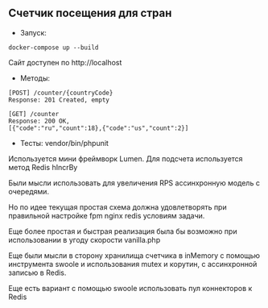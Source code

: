 ## Счетчик посещения для стран

* Запуск:

`docker-compose up --build`

Сайт доступен по http://localhost

* Методы:

```
[POST] /counter/{countryCode}
Response: 201 Created, empty
```
```
[GET] /counter
Response: 200 OK, 
[{"code":"ru","count":18},{"code":"us","count":2}]
```

* Тесты:
vendor/bin/phpunit

Используется мини фреймворк Lumen.
Для подсчета используется метод Redis hIncrBy

Были мысли использовать для увеличения RPS ассинхронную модель с очередями.

Но по идее текущая простая схема должна удовлетворять при правильной настройке fpm nginx redis условиям задачи.

Еще более простая и быстрая реализация была бы возможно при использовании в угоду скорости vanilla.php

Еще были мысли в сторону хранилища счетчика в inMemory с помощью инструмента swoole и использования mutex и корутин, с ассинхронной записью в Redis.

Еще есть вариант с помощью swoole использовать пул коннекторов к Redis

